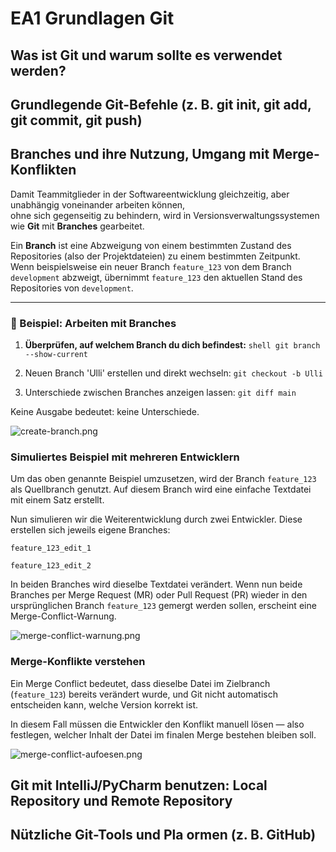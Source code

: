 # EA1 Grundlagen Git

## Was ist Git und warum sollte es verwendet werden? 

## Grundlegende Git-Befehle (z. B. git init, git add, git commit, git push) 

## Branches und ihre Nutzung, Umgang mit Merge-Konflikten

Damit Teammitglieder in der Softwareentwicklung gleichzeitig, aber unabhängig voneinander arbeiten können,  
ohne sich gegenseitig zu behindern, wird in Versionsverwaltungssystemen wie **Git** mit **Branches** gearbeitet.

Ein **Branch** ist eine Abzweigung von einem bestimmten Zustand des Repositories (also der Projektdateien) zu einem bestimmten Zeitpunkt.  
Wenn beispielsweise ein neuer Branch `feature_123` von dem Branch `development` abzweigt, übernimmt `feature_123` den aktuellen Stand des Repositories von `development`.

---

### 🔧 Beispiel: Arbeiten mit Branches

1. **Überprüfen, auf welchem Branch du dich befindest:**
   ```shell git branch --show-current```

2. Neuen Branch 'Ulli' erstellen und direkt wechseln:
   ```git checkout -b Ulli```

3. Unterschiede zwischen Branches anzeigen lassen:
   ```git diff main```

Keine Ausgabe bedeutet: keine Unterschiede.

![create-branch.png](assets/create-branch.png)


### Simuliertes Beispiel mit mehreren Entwicklern

Um das oben genannte Beispiel umzusetzen, wird der Branch `feature_123` als Quellbranch genutzt.
Auf diesem Branch wird eine einfache Textdatei mit einem Satz erstellt.

Nun simulieren wir die Weiterentwicklung durch zwei Entwickler.
Diese erstellen sich jeweils eigene Branches:

`feature_123_edit_1`

`feature_123_edit_2`

In beiden Branches wird dieselbe Textdatei verändert.
Wenn nun beide Branches per Merge Request (MR) oder Pull Request (PR) wieder in den ursprünglichen Branch `feature_123` gemergt werden sollen,
erscheint eine Merge-Conflict-Warnung.

![merge-conflict-warnung.png](assets/merge-conflict-warnung.png)


### Merge-Konflikte verstehen

Ein Merge Conflict bedeutet, dass dieselbe Datei im Zielbranch (`feature_123`) bereits verändert wurde,
und Git nicht automatisch entscheiden kann, welche Version korrekt ist.

In diesem Fall müssen die Entwickler den Konflikt manuell lösen — also festlegen,
welcher Inhalt der Datei im finalen Merge bestehen bleiben soll.

![merge-conflict-aufoesen.png](assets/merge-conflict-aufoesen.png)

## Git mit IntelliJ/PyCharm benutzen: Local Repository und Remote Repository 

## Nützliche Git-Tools und Pla ormen (z. B. GitHub) 